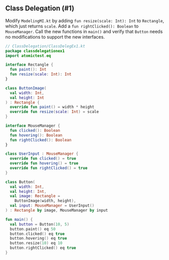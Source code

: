 ## Class Delegation (#1)

Modify `ModelingMI.kt` by adding `fun resize(scale: Int): Int` to `Rectangle`,
which just returns `scale`. Add a `fun rightClicked(): Boolean` to
`MouseManager`. Call the new functions in `main()` and verify that `Button`
needs no modifications to support the new interfaces.

```kotlin
// ClassDelegation/ClassDelegEx1.kt
package classdelegationex1
import atomictest.eq

interface Rectangle {
  fun paint(): Int
  fun resize(scale: Int): Int
}

class ButtonImage(
  val width: Int,
  val height: Int
) : Rectangle {
  override fun paint() = width * height
  override fun resize(scale: Int) = scale
}

interface MouseManager {
  fun clicked(): Boolean
  fun hovering(): Boolean
  fun rightClicked(): Boolean
}

class UserInput : MouseManager {
  override fun clicked() = true
  override fun hovering() = true
  override fun rightClicked() = true
}

class Button(
  val width: Int,
  val height: Int,
  val image: Rectangle =
    ButtonImage(width, height),
  val input: MouseManager = UserInput()
) : Rectangle by image, MouseManager by input

fun main() {
  val button = Button(10, 5)
  button.paint() eq 50
  button.clicked() eq true
  button.hovering() eq true
  button.resize(10) eq 10
  button.rightClicked() eq true
}
```